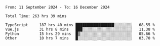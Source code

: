 <!--START_SECTION:waka-->

```abap
From: 11 September 2024 - To: 16 December 2024

Total Time: 263 hrs 39 mins

TypeScript     187 hrs 40 mins █████████████████░░░░░░░░   68.55 %
Vue.js         31 hrs 8 mins   ███░░░░░░░░░░░░░░░░░░░░░░   11.38 %
Python         15 hrs 29 mins  █▒░░░░░░░░░░░░░░░░░░░░░░░   05.66 %
Other          10 hrs 7 mins   █░░░░░░░░░░░░░░░░░░░░░░░░   03.70 %
```

<!--END_SECTION:waka-->
